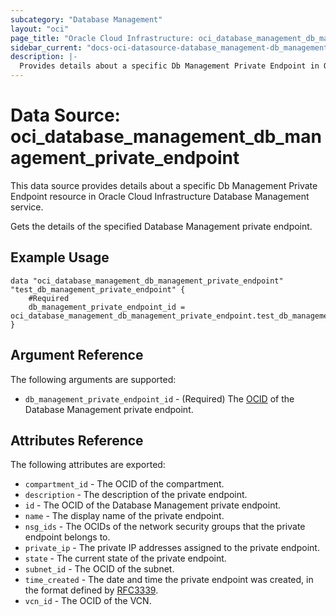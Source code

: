 ```yaml
---
subcategory: "Database Management"
layout: "oci"
page_title: "Oracle Cloud Infrastructure: oci_database_management_db_management_private_endpoint"
sidebar_current: "docs-oci-datasource-database_management-db_management_private_endpoint"
description: |-
  Provides details about a specific Db Management Private Endpoint in Oracle Cloud Infrastructure Database Management service
---
```


# Data Source: oci_database_management_db_management_private_endpoint
This data source provides details about a specific Db Management Private Endpoint resource in Oracle Cloud Infrastructure Database Management service.

Gets the details of the specified Database Management private endpoint.

## Example Usage

```hcl
data "oci_database_management_db_management_private_endpoint" "test_db_management_private_endpoint" {
	#Required
	db_management_private_endpoint_id = oci_database_management_db_management_private_endpoint.test_db_management_private_endpoint.id
}
```

## Argument Reference

The following arguments are supported:

* `db_management_private_endpoint_id` - (Required) The [OCID](https://docs.cloud.oracle.com/iaas/Content/General/Concepts/identifiers.htm) of the Database Management private endpoint.


## Attributes Reference

The following attributes are exported:

* `compartment_id` - The OCID of the compartment.
* `description` - The description of the private endpoint.
* `id` - The OCID of the Database Management private endpoint.
* `name` - The display name of the private endpoint.
* `nsg_ids` - The OCIDs of the network security groups that the private endpoint belongs to. 
* `private_ip` - The private IP addresses assigned to the private endpoint. 
* `state` - The current state of the private endpoint.
* `subnet_id` - The OCID of the subnet.
* `time_created` - The date and time the private endpoint was created, in the format defined by [RFC3339](https://tools.ietf.org/html/rfc3339).
* `vcn_id` - The OCID of the VCN.

